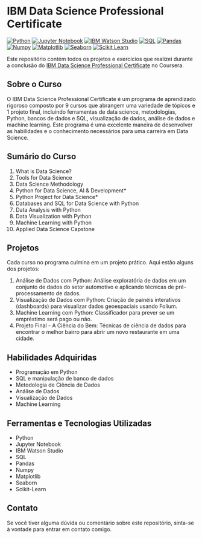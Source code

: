 
# IBM Data Science Professional Certificate
[![Python](https://img.shields.io/badge/Python-3776AB?style=for-the-badge&logo=python&logoColor=white)](https://www.python.org/)
[![Jupyter Notebook](https://img.shields.io/badge/Jupyter_Notebook-F37626?style=for-the-badge&logo=jupyter&logoColor=white)](https://jupyter.org/)
[![IBM Watson Studio](https://img.shields.io/badge/IBM_Watson_Studio-24A7E0?style=for-the-badge&logo=ibm&logoColor=white)](https://www.ibm.com/cloud/watson-studio)
[![SQL](https://img.shields.io/badge/SQL-4479A1?style=for-the-badge&logo=sql&logoColor=white)](https://pt.wikipedia.org/wiki/SQL)
[![Pandas](https://img.shields.io/badge/Pandas-150458?style=for-the-badge&logo=pandas&logoColor=white)](https://pandas.pydata.org/)
[![Numpy](https://img.shields.io/badge/NumPy-013243?style=for-the-badge&logo=numpy&logoColor=white)](https://numpy.org/)
[![Matplotlib](https://img.shields.io/badge/Matplotlib-3776AB?style=for-the-badge&logo=matplotlib&logoColor=white)](https://matplotlib.org/)
[![Seaborn](https://img.shields.io/badge/Seaborn-4EAE4E?style=for-the-badge&logo=seaborn&logoColor=white)](https://seaborn.pydata.org/)
[![Scikit Learn](https://img.shields.io/badge/Scikit_Learn-F7931E?style=for-the-badge&logo=scikit-learn&logoColor=white)](https://scikit-learn.org/)


Este repositório contém todos os projetos e exercícios que realizei durante a conclusão do [IBM Data Science Professional Certificate](https://www.coursera.org/professional-certificates/ibm-data-science) no Coursera.

## Sobre o Curso

O IBM Data Science Professional Certificate é um programa de aprendizado rigoroso composto por 9 cursos que abrangem uma variedade de tópicos e 1 projeto final, incluindo ferramentas de data science, metodologias, Python, bancos de dados e SQL, visualização de dados, análise de dados e machine learning. Este programa é uma excelente maneira de desenvolver as habilidades e o conhecimento necessários para uma carreira em Data Science.

## Sumário do Curso

1. What is Data Science?
2. Tools for Data Science
3. Data Science Methodology
4. Python for Data Science, AI & Development*
5. Python Project for Data Science*
6. Databases and SQL for Data Science with Python
7. Data Analysis with Python
8. Data Visualization with Python
9. Machine Learning with Python
10. Applied Data Science Capstone

## Projetos

Cada curso no programa culmina em um projeto prático. Aqui estão alguns dos projetos:

1. Análise de Dados com Python: Análise exploratória de dados em um conjunto de dados do setor automotivo e aplicando técnicas de pré-processamento de dados.
2. Visualização de Dados com Python: Criação de painéis interativos (dashboards) para visualizar dados geoespaciais usando Folium.
3. Machine Learning com Python: Classificador para prever se um empréstimo será pago ou não.
4. Projeto Final - A Ciência do Bem: Técnicas de ciência de dados para encontrar o melhor bairro para abrir um novo restaurante em uma cidade.

## Habilidades Adquiridas

- Programação em Python
- SQL e manipulação de banco de dados
- Metodologia de Ciência de Dados
- Análise de Dados
- Visualização de Dados
- Machine Learning

## Ferramentas e Tecnologias Utilizadas

- Python
- Jupyter Notebook
- IBM Watson Studio
- SQL
- Pandas
- Numpy
- Matplotlib
- Seaborn
- Scikit-Learn



## Contato

Se você tiver alguma dúvida ou comentário sobre este repositório, sinta-se à vontade para entrar em contato comigo.

